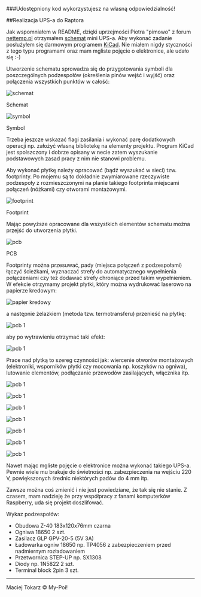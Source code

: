 ﻿###Udostępniony kod wykorzystujesz na własną odpowiedzialność!

##Realizacja UPS-a do Raptora

Jak wspomniałem w README, dzięki uprzejmości Piotra "pimowo" z forum [nettemp.pl](http://nettemp.pl/forum/viewtopic.php?f=8&t=653&hilit=ups) otrzymałem [schemat](/docs/UPS_mini.png) mini UPS-a.
Aby wykonać zadanie posłużyłem się darmowym programem [KiCad](http://kicad-pcb.org/).
Nie miałem nigdy styczności z tego typu programami oraz mam mgliste pojęcie o elektronice, ale udało się :-)

Utworzenie schematu sprowadza się do przygotowania symboli dla poszczególnych podzespołów (określenia pinów wejść i wyjść) oraz połączenia wszystkich punktów w całość:

![schemat](images/ups/001.jpg)

Schemat

![symbol](images/ups/002.jpg)

Symbol

Trzeba jeszcze wskazać flagi zasilania i wykonać parę dodatkowych operacji np. założyć własną bibliotekę na elementy projektu.
Program KiCad jest spolszczony i dobrze opisany w necie zatem wyszukanie podstawowych zasad pracy z nim nie stanowi problemu.

Aby wykonać płytkę należy opracować (bądź wyszukać w sieci) tzw. footprinty.
Po mojemu są to dokładnie zwymiarowane rzeczywiste podzespoły z rozmieszczonymi na planie takiego footprinta miejscami połączeń (nóżkami) czy otworami montażowymi.

![footprint](images/ups/003.jpg)

Footprint

Mając powyższe opracowane dla wszystkich elementów schematu można przejść do utworzenia płytki.

![pcb](images/ups/004.jpg)

PCB

Footprinty można przesuwać, pady (miejsca połączeń z podzespołami) łączyć ścieżkami, wyznaczać strefy do automatycznego wypełnienia połączeniami czy też dodawać strefy chroniące przed takim wypełnieniem.
W efekcie otrzymamy projekt płytki, który można wydrukować laserowo na papierze kredowym:

![papier kredowy](images/ups/005.jpg)

a następnie żelazkiem (metoda tzw. termotransferu) przenieść na płytkę:

![pcb 1](images/ups/006.jpg)

aby po wytrawieniu otrzymać taki efekt:

![pcb 1](images/ups/007.jpg)

Prace nad płytką to szereg czynności jak: wiercenie otworów montażowych (elektroniki, wsporników płytki czy mocowania np. koszyków na ogniwa), lutowanie elementów, podłączanie przewodów zasilających, włącznika itp.

![pcb 1](images/ups/008.jpg)

![pcb 1](images/ups/009.jpg)

![pcb 1](images/ups/010.jpg)

![pcb 1](images/ups/011.jpg)

![pcb 1](images/ups/012.jpg)

![pcb 1](images/ups/013.jpg)

![pcb 1](images/ups/014.jpg)

Nawet mając mgliste pojęcie o elektronice można wykonać takiego UPS-a. Pewnie wiele mu brakuje do świetności np. zabezpieczenia na wejściu 220 V, powiększonych średnic niektórych padów do 4 mm itp.

Zawsze można coś zmienić i nie jest powiedziane, że tak się nie stanie. Z czasem, mam nadzieję że przy współpracy z fanami komputerków Raspberry, uda się projekt doszlifować.

Wykaz podzespołów:

* Obudowa Z-40 183x120x76mm czarna
* Ogniwa 18650 2 szt.
* Zasilacz GLP GPV-20-5 (5V 3A)
* Ładowarka ogniw 18650 np. TP4056 z zabezpieczeniem przed nadmiernym rozładowaniem
* Przetwornica STEP-UP np. SX1308 
* Diody np. 1N5822 2 szt.
* Terminal block 2pin 3 szt.

___
Maciej Tokarz © My-Poi!